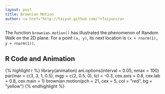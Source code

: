 ```yaml
---
layout: post
title: Brownian Motion
author: <a href="http://taiyun.github.com/">Taiyun</a>
---
```



The function `brownian.motion()` has illustrated the phenomenon of Random Walk on the 2D plane. For a point `(x, y)`, its next location is `(x + rnorm(1), y + rnorm(1))`.

## R Code and Animation

{% highlight r %}
library(animation)
ani.options(interval = 0.05, nmax = 100)
par(mar = c(3, 3, 1, 0.5), mgp = c(2, 0.5, 0), tcl = -0.3, cex.axis = 0.8, cex.lab = 0.8, 
    cex.main = 1)
brownian.motion(pch = 21, cex = 5, col = "red", bg = "yellow")
{% endhighlight %}


<div class="scianimator"><div id="brownian_motion" style="display: inline-block;"></div></div>
<script type="text/javascript">
  (function($) {
    $(document).ready(function() {
      $("#brownian_motion").scianimator({
          "images": ["http://animation.r-forge.r-project.org/pictures/brownian-motion/brownian-motion1.png", "http://animation.r-forge.r-project.org/pictures/brownian-motion/brownian-motion2.png", "http://animation.r-forge.r-project.org/pictures/brownian-motion/brownian-motion3.png", "http://animation.r-forge.r-project.org/pictures/brownian-motion/brownian-motion4.png", "http://animation.r-forge.r-project.org/pictures/brownian-motion/brownian-motion5.png", "http://animation.r-forge.r-project.org/pictures/brownian-motion/brownian-motion6.png", "http://animation.r-forge.r-project.org/pictures/brownian-motion/brownian-motion7.png", "http://animation.r-forge.r-project.org/pictures/brownian-motion/brownian-motion8.png", "http://animation.r-forge.r-project.org/pictures/brownian-motion/brownian-motion9.png", "http://animation.r-forge.r-project.org/pictures/brownian-motion/brownian-motion10.png", "http://animation.r-forge.r-project.org/pictures/brownian-motion/brownian-motion11.png", "http://animation.r-forge.r-project.org/pictures/brownian-motion/brownian-motion12.png", "http://animation.r-forge.r-project.org/pictures/brownian-motion/brownian-motion13.png", "http://animation.r-forge.r-project.org/pictures/brownian-motion/brownian-motion14.png", "http://animation.r-forge.r-project.org/pictures/brownian-motion/brownian-motion15.png", "http://animation.r-forge.r-project.org/pictures/brownian-motion/brownian-motion16.png", "http://animation.r-forge.r-project.org/pictures/brownian-motion/brownian-motion17.png", "http://animation.r-forge.r-project.org/pictures/brownian-motion/brownian-motion18.png", "http://animation.r-forge.r-project.org/pictures/brownian-motion/brownian-motion19.png", "http://animation.r-forge.r-project.org/pictures/brownian-motion/brownian-motion20.png", "http://animation.r-forge.r-project.org/pictures/brownian-motion/brownian-motion21.png", "http://animation.r-forge.r-project.org/pictures/brownian-motion/brownian-motion22.png", "http://animation.r-forge.r-project.org/pictures/brownian-motion/brownian-motion23.png", "http://animation.r-forge.r-project.org/pictures/brownian-motion/brownian-motion24.png", "http://animation.r-forge.r-project.org/pictures/brownian-motion/brownian-motion25.png", "http://animation.r-forge.r-project.org/pictures/brownian-motion/brownian-motion26.png", "http://animation.r-forge.r-project.org/pictures/brownian-motion/brownian-motion27.png", "http://animation.r-forge.r-project.org/pictures/brownian-motion/brownian-motion28.png", "http://animation.r-forge.r-project.org/pictures/brownian-motion/brownian-motion29.png", "http://animation.r-forge.r-project.org/pictures/brownian-motion/brownian-motion30.png", "http://animation.r-forge.r-project.org/pictures/brownian-motion/brownian-motion31.png", "http://animation.r-forge.r-project.org/pictures/brownian-motion/brownian-motion32.png", "http://animation.r-forge.r-project.org/pictures/brownian-motion/brownian-motion33.png", "http://animation.r-forge.r-project.org/pictures/brownian-motion/brownian-motion34.png", "http://animation.r-forge.r-project.org/pictures/brownian-motion/brownian-motion35.png", "http://animation.r-forge.r-project.org/pictures/brownian-motion/brownian-motion36.png", "http://animation.r-forge.r-project.org/pictures/brownian-motion/brownian-motion37.png", "http://animation.r-forge.r-project.org/pictures/brownian-motion/brownian-motion38.png", "http://animation.r-forge.r-project.org/pictures/brownian-motion/brownian-motion39.png", "http://animation.r-forge.r-project.org/pictures/brownian-motion/brownian-motion40.png", "http://animation.r-forge.r-project.org/pictures/brownian-motion/brownian-motion41.png", "http://animation.r-forge.r-project.org/pictures/brownian-motion/brownian-motion42.png", "http://animation.r-forge.r-project.org/pictures/brownian-motion/brownian-motion43.png", "http://animation.r-forge.r-project.org/pictures/brownian-motion/brownian-motion44.png", "http://animation.r-forge.r-project.org/pictures/brownian-motion/brownian-motion45.png", "http://animation.r-forge.r-project.org/pictures/brownian-motion/brownian-motion46.png", "http://animation.r-forge.r-project.org/pictures/brownian-motion/brownian-motion47.png", "http://animation.r-forge.r-project.org/pictures/brownian-motion/brownian-motion48.png", "http://animation.r-forge.r-project.org/pictures/brownian-motion/brownian-motion49.png", "http://animation.r-forge.r-project.org/pictures/brownian-motion/brownian-motion50.png", "http://animation.r-forge.r-project.org/pictures/brownian-motion/brownian-motion51.png", "http://animation.r-forge.r-project.org/pictures/brownian-motion/brownian-motion52.png", "http://animation.r-forge.r-project.org/pictures/brownian-motion/brownian-motion53.png", "http://animation.r-forge.r-project.org/pictures/brownian-motion/brownian-motion54.png", "http://animation.r-forge.r-project.org/pictures/brownian-motion/brownian-motion55.png", "http://animation.r-forge.r-project.org/pictures/brownian-motion/brownian-motion56.png", "http://animation.r-forge.r-project.org/pictures/brownian-motion/brownian-motion57.png", "http://animation.r-forge.r-project.org/pictures/brownian-motion/brownian-motion58.png", "http://animation.r-forge.r-project.org/pictures/brownian-motion/brownian-motion59.png", "http://animation.r-forge.r-project.org/pictures/brownian-motion/brownian-motion60.png", "http://animation.r-forge.r-project.org/pictures/brownian-motion/brownian-motion61.png", "http://animation.r-forge.r-project.org/pictures/brownian-motion/brownian-motion62.png", "http://animation.r-forge.r-project.org/pictures/brownian-motion/brownian-motion63.png", "http://animation.r-forge.r-project.org/pictures/brownian-motion/brownian-motion64.png", "http://animation.r-forge.r-project.org/pictures/brownian-motion/brownian-motion65.png", "http://animation.r-forge.r-project.org/pictures/brownian-motion/brownian-motion66.png", "http://animation.r-forge.r-project.org/pictures/brownian-motion/brownian-motion67.png", "http://animation.r-forge.r-project.org/pictures/brownian-motion/brownian-motion68.png", "http://animation.r-forge.r-project.org/pictures/brownian-motion/brownian-motion69.png", "http://animation.r-forge.r-project.org/pictures/brownian-motion/brownian-motion70.png", "http://animation.r-forge.r-project.org/pictures/brownian-motion/brownian-motion71.png", "http://animation.r-forge.r-project.org/pictures/brownian-motion/brownian-motion72.png", "http://animation.r-forge.r-project.org/pictures/brownian-motion/brownian-motion73.png", "http://animation.r-forge.r-project.org/pictures/brownian-motion/brownian-motion74.png", "http://animation.r-forge.r-project.org/pictures/brownian-motion/brownian-motion75.png", "http://animation.r-forge.r-project.org/pictures/brownian-motion/brownian-motion76.png", "http://animation.r-forge.r-project.org/pictures/brownian-motion/brownian-motion77.png", "http://animation.r-forge.r-project.org/pictures/brownian-motion/brownian-motion78.png", "http://animation.r-forge.r-project.org/pictures/brownian-motion/brownian-motion79.png", "http://animation.r-forge.r-project.org/pictures/brownian-motion/brownian-motion80.png", "http://animation.r-forge.r-project.org/pictures/brownian-motion/brownian-motion81.png", "http://animation.r-forge.r-project.org/pictures/brownian-motion/brownian-motion82.png", "http://animation.r-forge.r-project.org/pictures/brownian-motion/brownian-motion83.png", "http://animation.r-forge.r-project.org/pictures/brownian-motion/brownian-motion84.png", "http://animation.r-forge.r-project.org/pictures/brownian-motion/brownian-motion85.png", "http://animation.r-forge.r-project.org/pictures/brownian-motion/brownian-motion86.png", "http://animation.r-forge.r-project.org/pictures/brownian-motion/brownian-motion87.png", "http://animation.r-forge.r-project.org/pictures/brownian-motion/brownian-motion88.png", "http://animation.r-forge.r-project.org/pictures/brownian-motion/brownian-motion89.png", "http://animation.r-forge.r-project.org/pictures/brownian-motion/brownian-motion90.png", "http://animation.r-forge.r-project.org/pictures/brownian-motion/brownian-motion91.png", "http://animation.r-forge.r-project.org/pictures/brownian-motion/brownian-motion92.png", "http://animation.r-forge.r-project.org/pictures/brownian-motion/brownian-motion93.png", "http://animation.r-forge.r-project.org/pictures/brownian-motion/brownian-motion94.png", "http://animation.r-forge.r-project.org/pictures/brownian-motion/brownian-motion95.png", "http://animation.r-forge.r-project.org/pictures/brownian-motion/brownian-motion96.png", "http://animation.r-forge.r-project.org/pictures/brownian-motion/brownian-motion97.png", "http://animation.r-forge.r-project.org/pictures/brownian-motion/brownian-motion98.png", "http://animation.r-forge.r-project.org/pictures/brownian-motion/brownian-motion99.png", "http://animation.r-forge.r-project.org/pictures/brownian-motion/brownian-motion100.png"],
          "delay": 1000,
          "controls": ["first", "previous", "play", "next", "last", "loop", "speed"],
      });
      $("#brownian_motion").scianimator("play");
    });
  })(jQuery);
</script>


